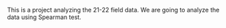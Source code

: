 This is a project analyzing the 21-22 field data. We are going to analyze the data using Spearman test. 
